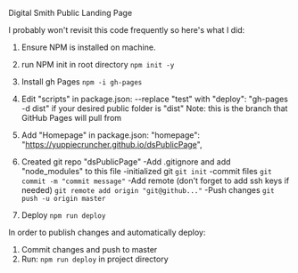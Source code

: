 Digital Smith Public Landing Page

I probably won't revisit this code frequently so here's what I did: 

1. Ensure NPM is installed on machine. 

2. run NPM init in root directory
`npm init -y`

3. Install gh Pages 
`npm -i gh-pages`

4. Edit "scripts" in package.json: 
--replace "test" with "deploy": "gh-pages -d dist" if your desired public folder is "dist"
Note: this is the branch that GitHub Pages will pull from

5. Add "Homepage" in package.json: 
"homepage": "https://yuppiecruncher.github.io/dsPublicPage",

6. Created git repo "dsPublicPage"
    -Add .gitignore and add "node_modules" to this file
    -initialized git
    `git init`
    -commit files
    `git commit -m "commit message"`
    -Add remote (don't forget to add ssh keys if needed)
    `git remote add origin "git@github..."`
    -Push changes
    `git push -u origin master`

7. Deploy
    `npm run deploy`

In order to publish changes and automatically deploy: 
1. Commit changes and push to master
2. Run: `npm run deploy` in project directory